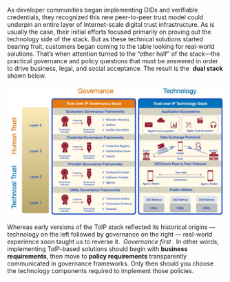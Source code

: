 As developer communities began implementing DIDs and verifiable credentials, they
recognized this new peer-to-peer trust model could underpin an entire layer of
Internet-scale digital trust infrastructure. As is usually the case, their initial efforts
focused primarily on proving out the technology side of the stack. But as these technical
solutions started bearing fruit, customers began coming to the table looking for
real-world solutions. That’s when attention turned to the “other half” of the stack—the
practical governance and policy questions that must be answered in order to drive
business, legal, and social acceptance. The result is the ​ **dual stack**​ shown below.

![toip_stack_design](../images/toip_stack_design.png)

Whereas early versions of the ToIP stack reflected its historical origins — technology on
the left followed by governance on the right — real-world experience soon taught us to
reverse it. ​ *Governance first* . In other words, implementing ToIP-based solutions should
begin with​ **business requirements**​, then move to ​ **policy requirements**​ transparently communicated in governance frameworks. Only then should you choose the technology components required to implement those policies.